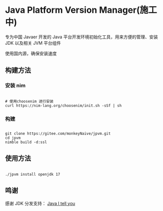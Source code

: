 # Java Platform Version Manager(施工中)

专为中国 Javaer 开发的 Java 平台开发环境初始化工具，用来方便的管理、安装 JDK 以及相关 JVM 平台组件

使用国内源，确保安装速度

## 构建方法

### 安装 nim

```shell

# 使用choosenim 进行安装
curl https://nim-lang.org/choosenim/init.sh -sSf | sh

```

### 构建

```shell

git clone https://gitee.com/monkeyNaive/jpvm.git
cd jpvm
nimble build -d:ssl

```

## 使用方法

```shell

./jpvm install openjdk 17

```

## 鸣谢

感谢 JDK 分发支持： [Java I tell you](https://www.injdk.cn/)
